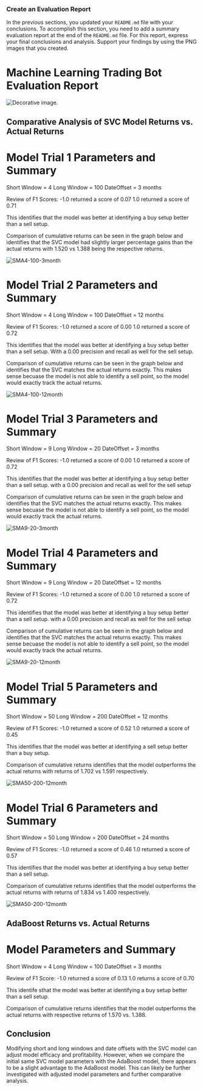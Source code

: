 ### Create an Evaluation Report

In the previous sections, you updated your `README.md` file with your conclusions. To accomplish this section, you need to add a summary evaluation report at the end of the `README.md` file. For this report, express your final conclusions and analysis. Support your findings by using the PNG images that you created.

# Machine Learning Trading Bot Evaluation Report

![Decorative image.](../Images/14-challenge-image.png)

## Comparative Analysis of SVC Model Returns vs. Actual Returns

# Model Trial 1 Parameters and Summary
Short Window = 4
Long Window = 100
DateOffset = 3 months

Review of F1 Scores:
-1.0 returned a score of 0.07
1.0 returned a score of 0.71

This identifies that the model was better at identifying a buy setup better than a sell setup.

Comparison of cumulative returns can be seen in the graph below and identifies that the SVC model had slightly larger percentage gains than the actual returns with 1.520 vs 1.388 being the respective returns.

![SMA4-100-3month](../Images/sma4_100_3months.png)

# Model Trial 2 Parameters and Summary
Short Window = 4
Long Window = 100
DateOffset = 12 months

Review of F1 Scores:
-1.0 returned a score of 0.00
1.0 returned a score of 0.72

This identifies that the model was better at identifying a buy setup better than a sell setup. With a 0.00 precision and recall as well for the sell setup.

Comparison of cumulative returns can be seen in the graph below and identifies that the SVC matches the actual returns exactly. This makes sense becuase the model is not able to identify a sell point, so the model would exactly track the actual returns.

![SMA4-100-12month](../Images/sma4_100_12months.png)

# Model Trial 3 Parameters and Summary
Short Window = 9
Long Window = 20
DateOffset = 3 months

Review of F1 Scores:
-1.0 returned a score of 0.00
1.0 returned a score of 0.72

This identifies that the model was better at identifying a buy setup better than a sell setup. with a 0.00 precision and recall as well for the sell setup

Comparison of cumulative returns can be seen in the graph below and identifies that the SVC matches the actual returns exactly. This makes sense becuase the model is not able to identify a sell point, so the model would exactly track the actual returns.

![SMA9-20-3month](../Images/sma9_20_3months.png)

# Model Trial 4 Parameters and Summary
Short Window = 9
Long Window = 20
DateOffset = 12 months

Review of F1 Scores:
-1.0 returned a score of 0.00
1.0 returned a score of 0.72

This identifies that the model was better at identifying a buy setup better than a sell setup. with a 0.00 precision and recall as well for the sell setup

Comparison of cumulative returns can be seen in the graph below and identifies that the SVC matches the actual returns exactly. This makes sense becuase the model is not able to identify a sell point, so the model would exactly track the actual returns.

![SMA9-20-12month](../Images/sma9_20_12months.png)

# Model Trial 5 Parameters and Summary
Short Window = 50
Long Window = 200
DateOffset = 12 months

Review of F1 Scores:
-1.0 returned a score of 0.52
1.0 returned a score of 0.45

This identifies that the model was better at identifying a sell setup better than a buy setup.

Comparison of cumulative returns identifies that the model outperforms the actual returns with returns of 1.702 vs 1.591 respectively.

![SMA50-200-12month](../Images/sma50_200_12months.png)

# Model Trial 6 Parameters and Summary
Short Window = 50
Long Window = 200
DateOffset = 24 months

Review of F1 Scores:
-1.0 returned a score of 0.46
1.0 returned a score of 0.57

This identifies that the model was better at identifying a buy setup better than a sell setup.

Comparison of cumulative returns identifies that the model outperforms the actual returns with returns of 1.834 vs 1.400 respectively.

![SMA50-200-12month](../Images/sma50_200_12months.png)

## AdaBoost Returns vs. Actual Returns

# Model Parameters and Summary
Short Window = 4
Long Window = 100
DateOffset = 3 months

Review of F1 Score:
-1.0 returned a score of 0.13
1.0 returns a score of 0.70

This identife sthat the model was better at identifying a buy setup better than a sell setup.

Comparison of cumulative returns identifies that the model outperforms the actual returns with respective returns of 1.570 vs. 1.388.

## Conclusion

Modifying short and long windows and date offsets with the SVC model can adjust model efficacy and profitability. However, when we compare the initial same SVC model parameters with the AdaBoost model, there appears to be a slight advantage to the AdaBoost model. This can likely be further investigated with adjusted model parameters and further comparative analysis.